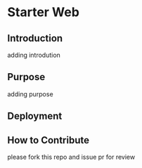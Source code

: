 # Starter Web

## Introduction
adding introdution
## Purpose
adding purpose
## Deployment 
## How to Contribute
please fork this repo and issue pr for review
